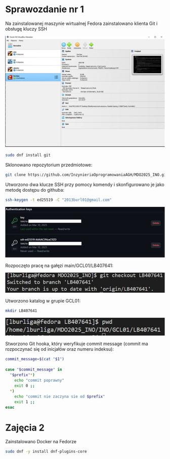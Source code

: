 # Sprawozdanie nr 1

Na zainstalowanej maszynie wirtualnej Fedora zainstalowano klienta Git i obsługę kluczy SSH

![Fedora w Virtual Box](S1_pngs/L1.JPG)

```bash
sudo dnf install git
```

Sklonowano repozytorium przedmiotowe:

```bash
git clone https://github.com/InzynieriaOprogramowaniaAGH/MDO2025_INO.git
```

Utworzono dwa klucze SSH przy pomocy komendy i skonfigurowano je jako metodę dostępu do githuba:
```bash
ssh-keygen -t ed25519 -C "2013burl01@gmail.com"
```

![Klucze SSH](S1_pngs/SSHs.JPG)

Rozpoczęto pracę na gałęzi main/GCL01/LB407641:

![inicjały + indeks branch](S1_pngs/branch.JPG)

Utworzono katalog w grupie GCL01:
```bash
mkdir LB407641
```
![katalog LB407641](S1_pngs/katalog.JPG)

Stworzono Git hooka, który weryfikuje commit message (commit ma rozpoczynać się od inicjałów oraz numeru indeksu):

```bash
commit_message=$(cat "$1")

case "$commit_message" in
  "$prefix"*) 
    echo "commit poprawny"
    exit 0 ;;
  *) 
    echo "commit nie zaczyna sie od $prefix"
    exit 1 ;;
esac
```

# Zajęcia 2
Zainstalowano Docker na Fedorze

```bash
sudo dnf -y install dnf-plugins-core
```